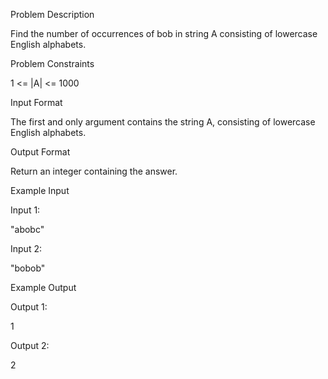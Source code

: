 Problem Description

Find the number of occurrences of bob in string A consisting of lowercase English alphabets.



Problem Constraints

1 <= |A| <= 1000


Input Format

The first and only argument contains the string A, consisting of lowercase English alphabets.


Output Format

Return an integer containing the answer.


Example Input

Input 1:

"abobc"

Input 2:

"bobob"


Example Output

Output 1:

1

Output 2:

2